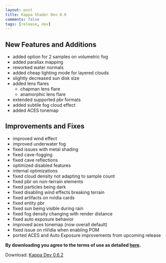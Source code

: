 ```yaml
---
layout: post
title: Kappa Shader Dev 0.6
comments: false
tags: [release, dev]
---
```


<h2>New Features and Additions</h2>

* added option for 2 samples on volumetric fog
* added parallax mapping
* reworked water normals
* added cheap lighting mode for layered clouds
* slightly decreased sun disk size
* added lens flares
  * chapman lens flare
  * anamorphic lens flare
* extended supported pbr formats
* added subtile fog cloud effect
* added ACES tonemap


<h2>Improvements and Fixes</h2>

* improved wind effect
* improved underwater fog
* fixed issues with metal shading
* fixed cave-fogging
* fixed cave reflections
* optimized disabled features
* internal optimizations
* fixed cloud density not adapting to sample count
* fixed pbr on non-terrain elements
* fixed particles being dark
* fixed disabling wind effects breaking terrain
* fixed artifacts on nvidia cards
* fixed entity pbr
* fixed sun being visible during rain
* fixed fog density changing with render distance
* fixed auto exposure behavior
* improved aces tonemap (now overall default)
* fixed issue on nVidia when enabling POM
* ported ACES and Auto Exposure improvements from upcoming release

**By downloading you agree to the terms of use as detailed [here](https://rre36.github.io/kappa_shader_web/license/).**

Download: [Kappa Dev 0.6.2](https://github.com/rre36/kappa_shader_web/releases/download/v0.6.2/Kappa_dev0.6.2.zip)
